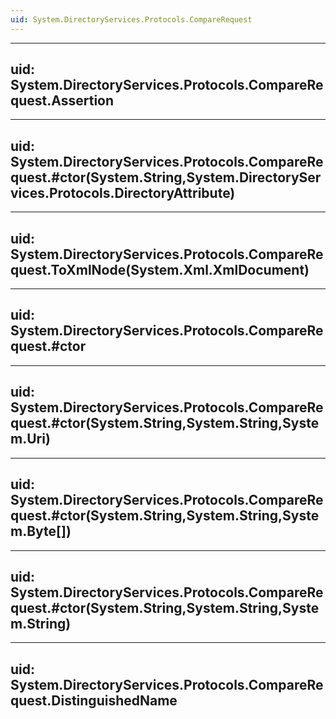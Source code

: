 ```yaml
---
uid: System.DirectoryServices.Protocols.CompareRequest
---
```


---
uid: System.DirectoryServices.Protocols.CompareRequest.Assertion
---

---
uid: System.DirectoryServices.Protocols.CompareRequest.#ctor(System.String,System.DirectoryServices.Protocols.DirectoryAttribute)
---

---
uid: System.DirectoryServices.Protocols.CompareRequest.ToXmlNode(System.Xml.XmlDocument)
---

---
uid: System.DirectoryServices.Protocols.CompareRequest.#ctor
---

---
uid: System.DirectoryServices.Protocols.CompareRequest.#ctor(System.String,System.String,System.Uri)
---

---
uid: System.DirectoryServices.Protocols.CompareRequest.#ctor(System.String,System.String,System.Byte[])
---

---
uid: System.DirectoryServices.Protocols.CompareRequest.#ctor(System.String,System.String,System.String)
---

---
uid: System.DirectoryServices.Protocols.CompareRequest.DistinguishedName
---

